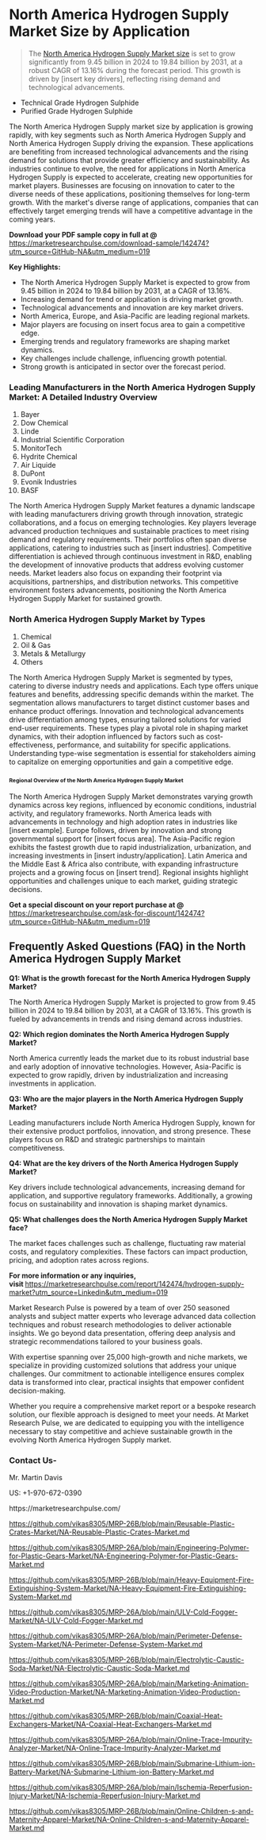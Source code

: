 <h1>North America Hydrogen Supply Market&nbsp;Size by Application</h1><blockquote><p>The <a href="https://marketresearchpulse.com/download-sample/142474?utm_source=GitHub-NA&amp;utm_medium=019">North America Hydrogen Supply Market size</a> is set to grow significantly from 9.45 billion in 2024 to 19.84 billion by 2031, at a robust CAGR of 13.16% during the forecast period. This growth is driven by [insert key drivers], reflecting rising demand and technological advancements.</p></blockquote><ul><li>Technical Grade Hydrogen Sulphide<li> Purified Grade Hydrogen Sulphide</li></ul><p>The North America Hydrogen Supply market size by application is growing rapidly, with key segments such as North America Hydrogen Supply and North America Hydrogen Supply driving the expansion. These applications are benefiting from increased technological advancements and the rising demand for solutions that provide greater efficiency and sustainability. As industries continue to evolve, the need for applications in North America Hydrogen Supply is expected to accelerate, creating new opportunities for market players. Businesses are focusing on innovation to cater to the diverse needs of these applications, positioning themselves for long-term growth. With the market's diverse range of applications, companies that can effectively target emerging trends will have a competitive advantage in the coming years.</p><p><strong>Download your PDF sample copy in full at @ </strong><a href="https://marketresearchpulse.com/download-sample/142474?utm_source=GitHub-NA&amp;utm_medium=019">https://marketresearchpulse.com/download-sample/142474?utm_source=GitHub-NA&amp;utm_medium=019</a></p><p><strong>Key Highlights: </strong></p><ul><li>The North America Hydrogen Supply Market is expected to grow from 9.45 billion in 2024 to 19.84 billion by 2031, at a CAGR of 13.16%.</li><li>Increasing demand for trend or application is driving market growth.</li><li>Technological advancements and innovation are key market drivers.</li><li>North America, Europe, and Asia-Pacific are leading regional markets.</li><li>Major players are focusing on insert focus area to gain a competitive edge.</li><li>Emerging trends and regulatory frameworks are shaping market dynamics.</li><li>Key challenges include challenge, influencing growth potential.</li><li>Strong growth is anticipated in sector over the forecast period.</li></ul><h3>Leading Manufacturers in the North America Hydrogen Supply Market: A Detailed Industry Overview</h3><ol><li>Bayer</li><li>Dow Chemical</li><li>Linde</li><li>Industrial Scientific Corporation</li><li>MonitorTech</li><li>Hydrite Chemical</li><li>Air Liquide</li><li>DuPont</li><li>Evonik Industries</li><li>BASF</li></ol><div class="flex max-w-full flex-col flex-grow"><div class="min-h-8 text-message flex w-full flex-col items-end gap-2 whitespace-normal break-words [.text-message+&amp;]:mt-5" dir="auto" data-message-author-role="assistant" data-message-id="fd8432e4-4910-450d-b182-61b7bfb0a01f" data-message-model-slug="gpt-4o"><div class="flex w-full flex-col gap-1 empty:hidden first:pt-[3px]"><div class="markdown prose w-full break-words dark:prose-invert light"><p>The North America Hydrogen Supply Market features a dynamic landscape with leading manufacturers driving growth through innovation, strategic collaborations, and a focus on emerging technologies. Key players leverage advanced production techniques and sustainable practices to meet rising demand and regulatory requirements. Their portfolios often span diverse applications, catering to industries such as [insert industries]. Competitive differentiation is achieved through continuous investment in R&amp;D, enabling the development of innovative products that address evolving customer needs. Market leaders also focus on expanding their footprint via acquisitions, partnerships, and distribution networks. This competitive environment fosters advancements, positioning the North America Hydrogen Supply Market for sustained growth.</p></div></div></div></div><h3>North America Hydrogen Supply Market by Types</h3><ol><li>Chemical<li> Oil & Gas<li> Metals & Metallurgy<li> Others</li></ol><div class="flex max-w-full flex-col flex-grow"><div class="min-h-8 text-message flex w-full flex-col items-end gap-2 whitespace-normal break-words [.text-message+&amp;]:mt-5" dir="auto" data-message-author-role="assistant" data-message-id="084470be-0bb7-4664-bddf-5156b4f41249" data-message-model-slug="gpt-4o-mini"><div class="flex w-full flex-col gap-1 empty:hidden first:pt-[3px]"><div class="markdown prose w-full break-words dark:prose-invert light"><p>The North America Hydrogen Supply Market is segmented by types, catering to diverse industry needs and applications. Each type offers unique features and benefits, addressing specific demands within the market. The segmentation allows manufacturers to target distinct customer bases and enhance product offerings. Innovation and technological advancements drive differentiation among types, ensuring tailored solutions for varied end-user requirements. These types play a pivotal role in shaping market dynamics, with their adoption influenced by factors such as cost-effectiveness, performance, and suitability for specific applications. Understanding type-wise segmentation is essential for stakeholders aiming to capitalize on emerging opportunities and gain a competitive edge.</p></div></div></div></div><h3><span style="font-size: 11px;">Regional Overview of the North America Hydrogen Supply Market</span></h3><div class="flex max-w-full flex-col flex-grow"><div class="min-h-8 text-message flex w-full flex-col items-end gap-2 whitespace-normal break-words [.text-message+&amp;]:mt-5" dir="auto" data-message-author-role="assistant" data-message-id="e9038762-ce64-4e30-91c9-9bd413514231" data-message-model-slug="gpt-4o-mini"><div class="flex w-full flex-col gap-1 empty:hidden first:pt-[3px]"><div class="markdown prose w-full break-words dark:prose-invert light"><p>The North America Hydrogen Supply Market demonstrates varying growth dynamics across key regions, influenced by economic conditions, industrial activity, and regulatory frameworks. North America leads with advancements in technology and high adoption rates in industries like [insert example]. Europe follows, driven by innovation and strong governmental support for [insert focus area]. The Asia-Pacific region exhibits the fastest growth due to rapid industrialization, urbanization, and increasing investments in [insert industry/application]. Latin America and the Middle East &amp; Africa also contribute, with expanding infrastructure projects and a growing focus on [insert trend]. Regional insights highlight opportunities and challenges unique to each market, guiding strategic decisions.</p></div></div></div></div><p><strong>Get a special discount on your report purchase at @ </strong><a href="https://marketresearchpulse.com/ask-for-discount/142474?utm_source=GitHub-NA&amp;utm_medium=019">https://marketresearchpulse.com/ask-for-discount/142474?utm_source=GitHub-NA&amp;utm_medium=019</a></p><h2>Frequently Asked Questions (FAQ) in the North America Hydrogen Supply Market</h2><p><strong>Q1: What is the growth forecast for the North America Hydrogen Supply Market?</strong></p><p>The North America Hydrogen Supply Market is projected to grow from 9.45 billion in 2024 to 19.84 billion by 2031, at a CAGR of 13.16%. This growth is fueled by advancements in trends and rising demand across industries.</p><p><strong>Q2: Which region dominates the North America Hydrogen Supply Market?</strong></p><p>North America currently leads the market due to its robust industrial base and early adoption of innovative technologies. However, Asia-Pacific is expected to grow rapidly, driven by industrialization and increasing investments in application.</p><p><strong>Q3: Who are the major players in the North America Hydrogen Supply Market?</strong></p><p>Leading manufacturers include North America Hydrogen Supply, known for their extensive product portfolios, innovation, and strong presence. These players focus on R&amp;D and strategic partnerships to maintain competitiveness.</p><p><strong>Q4: What are the key drivers of the North America Hydrogen Supply Market?</strong></p><p>Key drivers include technological advancements, increasing demand for application, and supportive regulatory frameworks. Additionally, a growing focus on sustainability and innovation is shaping market dynamics.</p><p><strong>Q5: What challenges does the North America Hydrogen Supply Market face?</strong></p><p>The market faces challenges such as challenge, fluctuating raw material costs, and regulatory complexities. These factors can impact production, pricing, and adoption rates across regions.</p><p><strong>For more information or any inquiries, visit&nbsp;</strong><a href="https://marketresearchpulse.com/report/142474/hydrogen-supply-market?utm_source=Linkedin&utm_medium=019">https://marketresearchpulse.com/report/142474/hydrogen-supply-market?utm_source=Linkedin&utm_medium=019</a></p><p>Market Research Pulse is powered by a team of over 250 seasoned analysts and subject matter experts who leverage advanced data collection techniques and robust research methodologies to deliver actionable insights. We go beyond data presentation, offering deep analysis and strategic recommendations tailored to your business goals.</p><p>With expertise spanning over 25,000 high-growth and niche markets, we specialize in providing customized solutions that address your unique challenges. Our commitment to actionable intelligence ensures complex data is transformed into clear, practical insights that empower confident decision-making.</p><p>Whether you require a comprehensive market report or a bespoke research solution, our flexible approach is designed to meet your needs. At Market Research Pulse, we are dedicated to equipping you with the intelligence necessary to stay competitive and achieve sustainable growth in the evolving North America Hydrogen Supply market.</p><h3><strong>Contact Us-</strong></h3><p>Mr. Martin Davis</p><p>US: +1-970-672-0390</p><p>https://marketresearchpulse.com/</p><p><a href="https://github.com/vikas8305/MRP-26B/blob/main/Reusable-Plastic-Crates-Market/NA-Reusable-Plastic-Crates-Market.md">https://github.com/vikas8305/MRP-26B/blob/main/Reusable-Plastic-Crates-Market/NA-Reusable-Plastic-Crates-Market.md</a></p><p><a href="https://github.com/vikas8305/MRP-26A/blob/main/Engineering-Polymer-for-Plastic-Gears-Market/NA-Engineering-Polymer-for-Plastic-Gears-Market.md">https://github.com/vikas8305/MRP-26A/blob/main/Engineering-Polymer-for-Plastic-Gears-Market/NA-Engineering-Polymer-for-Plastic-Gears-Market.md</a></p><p><a href="https://github.com/vikas8305/MRP-26B/blob/main/Heavy-Equipment-Fire-Extinguishing-System-Market/NA-Heavy-Equipment-Fire-Extinguishing-System-Market.md">https://github.com/vikas8305/MRP-26B/blob/main/Heavy-Equipment-Fire-Extinguishing-System-Market/NA-Heavy-Equipment-Fire-Extinguishing-System-Market.md</a></p><p><a href="https://github.com/vikas8305/MRP-26A/blob/main/ULV-Cold-Fogger-Market/NA-ULV-Cold-Fogger-Market.md">https://github.com/vikas8305/MRP-26A/blob/main/ULV-Cold-Fogger-Market/NA-ULV-Cold-Fogger-Market.md</a></p><p><a href="https://github.com/vikas8305/MRP-26A/blob/main/Perimeter-Defense-System-Market/NA-Perimeter-Defense-System-Market.md">https://github.com/vikas8305/MRP-26A/blob/main/Perimeter-Defense-System-Market/NA-Perimeter-Defense-System-Market.md</a></p><p><a href="https://github.com/vikas8305/MRP-26B/blob/main/Electrolytic-Caustic-Soda-Market/NA-Electrolytic-Caustic-Soda-Market.md">https://github.com/vikas8305/MRP-26B/blob/main/Electrolytic-Caustic-Soda-Market/NA-Electrolytic-Caustic-Soda-Market.md</a></p><p><a href="https://github.com/vikas8305/MRP-26A/blob/main/Marketing-Animation-Video-Production-Market/NA-Marketing-Animation-Video-Production-Market.md">https://github.com/vikas8305/MRP-26A/blob/main/Marketing-Animation-Video-Production-Market/NA-Marketing-Animation-Video-Production-Market.md</a></p><p><a href="https://github.com/vikas8305/MRP-26B/blob/main/Coaxial-Heat-Exchangers-Market/NA-Coaxial-Heat-Exchangers-Market.md">https://github.com/vikas8305/MRP-26B/blob/main/Coaxial-Heat-Exchangers-Market/NA-Coaxial-Heat-Exchangers-Market.md</a></p><p><a href="https://github.com/vikas8305/MRP-26A/blob/main/Online-Trace-Impurity-Analyzer-Market/NA-Online-Trace-Impurity-Analyzer-Market.md">https://github.com/vikas8305/MRP-26A/blob/main/Online-Trace-Impurity-Analyzer-Market/NA-Online-Trace-Impurity-Analyzer-Market.md</a></p><p><a href="https://github.com/vikas8305/MRP-26B/blob/main/Submarine-Lithium-ion-Battery-Market/NA-Submarine-Lithium-ion-Battery-Market.md">https://github.com/vikas8305/MRP-26B/blob/main/Submarine-Lithium-ion-Battery-Market/NA-Submarine-Lithium-ion-Battery-Market.md</a></p><p><a href="https://github.com/vikas8305/MRP-26A/blob/main/Ischemia-Reperfusion-Injury-Market/NA-Ischemia-Reperfusion-Injury-Market.md">https://github.com/vikas8305/MRP-26A/blob/main/Ischemia-Reperfusion-Injury-Market/NA-Ischemia-Reperfusion-Injury-Market.md</a></p><p><a href="https://github.com/vikas8305/MRP-26B/blob/main/Online-Children-s-and-Maternity-Apparel-Market/NA-Online-Children-s-and-Maternity-Apparel-Market.md">https://github.com/vikas8305/MRP-26B/blob/main/Online-Children-s-and-Maternity-Apparel-Market/NA-Online-Children-s-and-Maternity-Apparel-Market.md</a></p>
